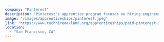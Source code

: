 ```yaml
---
company: "Pinterest"
description: "Pinterest's apprentice program focuses on hiring engineers from non-traditional backgrounds who are comfortable with basic programming principles."
image: "/images/apprenticeships/pinterest.jpeg"
link: "https://www.techhireoakland.org/apprenticeships/paid-pinterest-software-apprenticeship"
location:
  - "San Francisco, CA"
---
```

